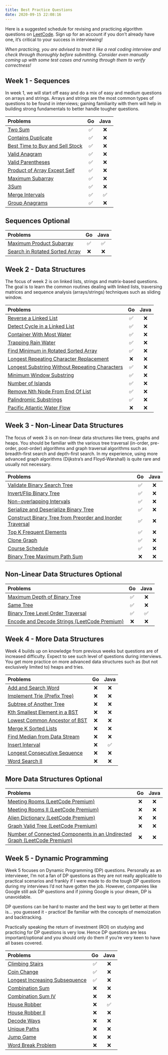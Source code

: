 ```yaml
---
title: Best Practice Questions
date: 2020-09-15 22:08:16
---
```


Here is a suggested schedule for revising and practicing algorithm questions on [LeetCode](https://leetcode.com).
Sign up for an account if you don’t already have one, it’s critical to your success in interviewing!

*When practicing, you are advised to treat it like a real coding interview and check through thoroughly before submitting. Consider even manually coming up with some test cases and running through them to verify correctness!*

## Week 1 - Sequences

In week 1, we will start off easy and do a mix of easy and medium questions on arrays and strings. Arrays and strings are the most common types of questions to be found in interviews; gaining familiarity with them will help in building strong fundamentals to better handle tougher questions.

| **Problems** | **Go** | **Java** |
|:-------------|:------:|:--------:|
| [Two Sum](https://leetcode.com/problems/two-sum/)| ✅ | ❌ |
| [Contains Duplicate](https://leetcode.com/problems/contains-duplicate/)| ✅ | ❌ |
| [Best Time to Buy and Sell Stock](https://leetcode.com/problems/best-time-to-buy-and-sell-stock/)| ✅ | ❌ |
| [Valid Anagram](https://leetcode.com/problems/valid-anagram/)| ✅ | ❌ |
| [Valid Parentheses](https://leetcode.com/problems/valid-parentheses/)| ✅ | ❌ |
| [Product of Array Except Self](https://leetcode.com/problems/product-of-array-except-self/)| ✅ | ❌ |
| [Maximum Subarray](https://leetcode.com/problems/maximum-subarray/)| ✅ | ❌ |
| [3Sum](https://leetcode.com/problems/3sum/)| ✅ | ❌ |
| [Merge Intervals](https://leetcode.com/problems/merge-intervals/)| ✅ | ✅ |
| [Group Anagrams](https://leetcode.com/problems/group-anagrams/)| ✅ | ❌ |

## Sequences Optional

| **Problems** | **Go** | **Java** |
|:-------------|:------:|:--------:|
| [Maximum Product Subarray](https://leetcode.com/problems/maximum-product-subarray/)| ✅ | ✅ |
| [Search in Rotated Sorted Array](https://leetcode.com/problems/search-in-rotated-sorted-array/)| ❌ | ❌ |

## Week 2 - Data Structures

The focus of week 2 is on linked lists, strings and matrix-based questions. The goal is to learn the common routines dealing with linked lists, traversing matrices and sequence analysis (arrays/strings) techniques such as sliding window.

| **Problems** | **Go** | **Java** |
|:-------------|:------:|:--------:|
| [Reverse a Linked List](https://leetcode.com/problems/reverse-linked-list/)| ✅ | ❌ |
| [Detect Cycle in a Linked List](https://leetcode.com/problems/linked-list-cycle/)| ✅ | ❌ |
| [Container With Most Water](https://leetcode.com/problems/container-with-most-water/)| ✅ | ❌ |
| [Trapping Rain Water](https://leetcode.com/problems/trapping-rain-water/)| ✅ | ❌ |
| [Find Minimum in Rotated Sorted Array](https://leetcode.com/problems/find-minimum-in-rotated-sorted-array/)| ✅ | ❌ |
| [Longest Repeating Character Replacement](https://leetcode.com/problems/longest-repeating-character-replacement/)| ❌ | ❌ |
| [Longest Substring Without Repeating Characters](https://leetcode.com/problems/longest-substring-without-repeating-characters/)| ✅ | ❌ |
| [Minimum Window Substring](https://leetcode.com/problems/minimum-window-substring/)| ✅ | ❌ |
| [Number of Islands](https://leetcode.com/problems/number-of-islands/)| ✅ | ❌ |
| [Remove Nth Node From End Of List](https://leetcode.com/problems/remove-nth-node-from-end-of-list/)| ✅ | ❌ |
| [Palindromic Substrings](https://leetcode.com/problems/palindromic-substrings/)| ✅ | ❌ |
| [Pacific Atlantic Water Flow](https://leetcode.com/problems/pacific-atlantic-water-flow/)| ❌ | ❌ |

## Week 3 - Non-Linear Data Structures

The focus of week 3 is on non-linear data structures like trees, graphs and heaps. You should be familiar with the various tree traversal (in-order, pre-order, post-order) algorithms and graph traversal algorithms such as breadth-first search and depth-first search. In my experience, using more advanced graph algorithms (Dijkstra’s and Floyd-Warshall) is quite rare and usually not necessary.

| **Problems** | **Go** | **Java** |
|:-------------|:------:|:--------:|
| [Validate Binary Search Tree](https://leetcode.com/problems/validate-binary-search-tree/)| ✅ | ❌ |
| [Invert/Flip Binary Tree](https://leetcode.com/problems/invert-binary-tree/)| ✅ | ❌  |
| [Non-overlapping Intervals](https://leetcode.com/problems/non-overlapping-intervals/)| ✅ | ❌ |
| [Serialize and Deserialize Binary Tree](https://leetcode.com/problems/serialize-and-deserialize-binary-tree/)| ✅ | ❌ |
| [Construct Binary Tree from Preorder and Inorder Traversal](https://leetcode.com/problems/construct-binary-tree-from-preorder-and-inorder-traversal/)| ✅ | ❌ |
| [Top K Frequent Elements](https://leetcode.com/problems/top-k-frequent-elements/)| ✅ | ❌ |
| [Clone Graph](https://leetcode.com/problems/clone-graph/)| ✅ | ❌ |
| [Course Schedule](https://leetcode.com/problems/course-schedule/)| ✅ | ❌ |
| [Binary Tree Maximum Path Sum](https://leetcode.com/problems/binary-tree-maximum-path-sum/)| ❌ | ❌ |

## Non-Linear Data Structures Optional

| **Problems** | **Go** | **Java** |
|:-------------|:------:|:--------:|
| [Maximum Depth of Binary Tree](https://leetcode.com/problems/maximum-depth-of-binary-tree/)| ✅ | ❌ |
| [Same Tree](https://leetcode.com/problems/same-tree/)| ✅ | ❌ |
| [Binary Tree Level Order Traversal](https://leetcode.com/problems/binary-tree-level-order-traversal/)| ✅ | ✅ |
| [Encode and Decode Strings (LeetCode Premium)](https://leetcode.com/problems/encode-and-decode-strings/)| ❌ | ❌ |

## Week 4 - More Data Structures

Week 4 builds up on knowledge from previous weeks but questions are of increased difficulty. Expect to see such level of questions during interviews. You get more practice on more advanced data structures such as (but not exclusively limited to) heaps and tries.

| **Problems** | **Go** | **Java** |
|:-------------|:------:|:--------:|
| [Add and Search Word](https://leetcode.com/problems/add-and-search-word-data-structure-design/)| ❌ | ❌ |
| [Implement Trie (Prefix Tree)](https://leetcode.com/problems/implement-trie-prefix-tree/)| ❌ | ❌ |
| [Subtree of Another Tree](https://leetcode.com/problems/subtree-of-another-tree/)| ❌ | ❌ |
| [Kth Smallest Element in a BST](https://leetcode.com/problems/kth-smallest-element-in-a-bst/)| ❌ | ❌ |
| [Lowest Common Ancestor of BST](https://leetcode.com/problems/lowest-common-ancestor-of-a-binary-search-tree/)| ❌ | ❌ |
| [Merge K Sorted Lists](https://leetcode.com/problems/merge-k-sorted-lists/)| ❌ | ❌ |
| [Find Median from Data Stream](https://leetcode.com/problems/find-median-from-data-stream/)| ❌ | ❌ |
| [Insert Interval](https://leetcode.com/problems/insert-interval/)| ❌ | ✅ |
| [Longest Consecutive Sequence](https://leetcode.com/problems/longest-consecutive-sequence/)| ❌ | ❌ |
| [Word Search II](https://leetcode.com/problems/word-search-ii/)| ❌ | ❌ |

## More Data Structures Optional

| **Problems** | **Go** | **Java** |
|:-------------|:------:|:--------:|
| [Meeting Rooms (LeetCode Premium)](https://leetcode.com/problems/meeting-rooms/)| ❌ | ❌ |
| [Meeting Rooms II (LeetCode Premium)](https://leetcode.com/problems/meeting-rooms-ii/)| ❌ | ❌ |
| [Alien Dictionary (LeetCode Premium)](https://leetcode.com/problems/alien-dictionary/)| ❌ | ❌ |
| [Graph Valid Tree (LeetCode Premium)](https://leetcode.com/problems/graph-valid-tree/)| ❌ | ❌ |
| [Number of Connected Components in an Undirected Graph (LeetCode Premium)](https://leetcode.com/problems/number-of-connected-components-in-an-undirected-graph/)| ❌ | ❌ |

## Week 5 - Dynamic Programming

Week 5 focuses on Dynamic Programming (DP) questions. Personally as an interviewer, I’m not a fan of DP questions as they are not really applicable to practical scenarios and frankly if I were made to do the tough DP questions during my interviews I’d not have gotten the job. However, companies like Google still ask DP questions and if joining Google is your dream, DP is unavoidable.

DP questions can be hard to master and the best way to get better at them is… you guessed it - practice! Be familiar with the concepts of memoization and backtracking.

Practically speaking the return of investment (ROI) on studying and practicing for DP questions is very low. Hence DP questions are less important/optional and you should only do them if you’re very keen to have all bases covered.

| **Problems** | **Go** | **Java** |
|:-------------|:------:|:--------:|
| [Climbing Stairs](https://leetcode.com/problems/climbing-stairs/)| ✅ | ❌ |
| [Coin Change](https://leetcode.com/problems/coin-change/)| ✅ | ❌ |
| [Longest Increasing Subsequence](https://leetcode.com/problems/longest-increasing-subsequence/)| ✅ | ❌ |
| [Combination Sum](https://leetcode.com/problems/combination-sum/)| ❌ | ❌ |
| [Combination Sum IV](https://leetcode.com/problems/combination-sum-iv/)| ❌ | ❌ |
| [House Robber](https://leetcode.com/problems/house-robber/)| ❌ | ✅ |
| [House Robber II](https://leetcode.com/problems/house-robber-ii/)| ❌ | ❌ |
| [Decode Ways](https://leetcode.com/problems/decode-ways/)| ❌ | ❌ |
| [Unique Paths](https://leetcode.com/problems/unique-paths/)| ❌ | ❌ |
| [Jump Game](https://leetcode.com/problems/jump-game/)| ❌ | ❌ |
| [Word Break Problem](https://leetcode.com/problems/word-break/)| ❌ | ❌ |

